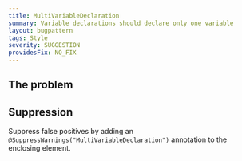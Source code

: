 ```yaml
---
title: MultiVariableDeclaration
summary: Variable declarations should declare only one variable
layout: bugpattern
tags: Style
severity: SUGGESTION
providesFix: NO_FIX
---
```


<!--
*** AUTO-GENERATED, DO NOT MODIFY ***
To make changes, edit the @BugPattern annotation or the explanation in docs/bugpattern.
-->

## The problem


## Suppression
Suppress false positives by adding an `@SuppressWarnings("MultiVariableDeclaration")` annotation to the enclosing element.
